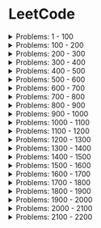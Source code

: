# LeetCode

<details>
    <summary>Problems: 1 - 100</summary>

|   #       |   Title       |   Solution    |   Difficulty  | Instruction |
|   :-----: | :----------- | :-----------: | :-----------: | :--------- |
| 1 | <a href="https://leetcode.com/problems/two-sum/"> Two Sum</a> | <a href="https://github.com/MytrucNguyen/LeetCode/blob/main/Python/1-Two_Sum.py">Python</a>, <a href="https://github.com/MytrucNguyen/LeetCode/blob/main/JavaScript/1-twoSum.js">JavaScript</a>, <a href="https://github.com/MytrucNguyen/LeetCode/blob/main/CS/1-TwoSum.cs">C#</a>| Easy | Given an array of integers nums and an integer target, return indices of the two numbers such that they add up to target. <br><br>You may assume that each input would have exactly one solution, and you may not use the same element twice. <br><br>You can return the answer in any order. |
| 3 | <a href="https://leetcode.com/problems/longest-substring-without-repeating-characters/">Longest Substring Without Repeating Characters</a> | <a href="https://github.com/MytrucNguyen/LeetCode/blob/main/JavaScript/3-longestSubstringWithoutRepeatingCharacters.js">JavaScript</a>| Medium | Given a string s, find the length of the **longest substring** without repeating characters. |
| 4 | <a href="https://leetcode.com/problems/median-of-two-sorted-arrays/">Median of Two Sorted Arrays</a> | <a href="https://github.com/MytrucNguyen/LeetCode/blob/main/JavaScript/4-medianOfTwoSortedArrays.js">JavaScript</a>| Hard | Given two sorted arrays nums1 and nums2 of size m and n respectively, return the median of the two sorted arrays.<br><br>The overall run time complexity should be O(log (m+n)).|
| 5 | <a href="https://leetcode.com/problems/longest-palindromic-substring/">Longest Palindromic Substring</a> | <a href="https://github.com/MytrucNguyen/LeetCode/blob/main/JavaScript/5-longestPalindrome.js">JavaScript</a>| Medium | Given a string s, return the longest palindromic substring in s.|
| 7 | <a href="https://leetcode.com/problems/reverse-integer/">Reverse Integer</a> | <a href="https://github.com/MytrucNguyen/LeetCode/blob/main/Python/7-Reverse_Integer.py">Python</a>, <a href="https://github.com/MytrucNguyen/LeetCode/blob/main/JavaScript/7-reverseInteger.js">JavaScript</a>, <a href="https://github.com/MytrucNguyen/LeetCode/blob/main/CS/7-ReverseInteger.cs">C#</a> | Easy | Given a signed 32-bit integer x, return x with its digits reversed. <br>If reversing x causes the value to go outside the signed 32-bit integer range [-231, 231 - 1], then return 0. <br><br>Assume the environment does not allow you to store 64-bit integers (signed or unsigned). |
| 9 | <a href="https://leetcode.com/problems/palindrome-number/">Palindrome Number</a> | <a href="https://github.com/MytrucNguyen/LeetCode/blob/main/Python/9-Palindrome_Number.py">Python</a> | Easy | Given an integer x, return true if x is palindrome integer.<br><br>An integer is a **palindrome** when it reads the same backward as forward. For example, 121 is palindrome while 123 is not.|
| 10 | <a href="https://leetcode.com/problems/regular-expression-matching/">Regular Expression Matching</a> | <a href="https://github.com/MytrucNguyen/LeetCode/blob/main/Python/10-regularExpressionMatching.py">Python</a> | Hard | Given an input string s and a pattern p, implement regular expression matching with support for '.' and ' * ' where:<br><br> <li>'.' Matches any single character.​​​​</li><br><li> '*' Matches zero or more of the preceding element. </li><br><br>The matching should cover the entire input string (not partial)..|
| 11 | <a href="https://leetcode.com/problems/container-with-most-water/">Container With Most Water</a> | <a href="https://github.com/MytrucNguyen/LeetCode/blob/main/JavaScript/11-containerWithMostWater.js">JavaScript</a> | Medium | You are given an integer array height of length n. There are n vertical lines drawn such that the two endpoints of the ith line are (i, 0) and (i, height[i]).<br><br>Find two lines that together with the x-axis form a container, such that the container contains the most water. <br><br>Return the maximum amount of water a container can store. <br><br>Notice that you may not slant the container. |
| 13 | <a href="https://leetcode.com/problems/roman-to-integer/">Roman to Integer</a> | <a href="https://github.com/MytrucNguyen/LeetCode/blob/main/Python/13-Roman_to_Integer.py">Python</a> | Easy | Given a roman numeral, convert it to an integer. |
| 14 | <a href="https://leetcode.com/problems/longest-common-prefix/">Longest Common Prefix</a> | <a href="https://github.com/MytrucNguyen/LeetCode/blob/main/JavaScript/14-LongestCommonPrefix.js">JavaScript</a> | Easy | Write a function to find the longest common prefix string amongst an array of strings.</br></br>If there is no common prefix, return an empty string "".  |
| 22 | <a href="https://leetcode.com/problems/generate-parentheses/">Generate Parentheses</a> | <a href="https://github.com/MytrucNguyen/LeetCode/blob/main/JavaScript/22-generateParentheses.js">JavaScript</a> | Medium | Given n pairs of parentheses, write a function to *generate all combinations of well-formed parentheses*.  |
| 21 | <a href="https://leetcode.com/problems/merge-two-sorted-lists/">Merge Two Sorted Lists</a> | <a href="https://github.com/MytrucNguyen/LeetCode/blob/main/JavaScript/21-mergeTwoSortedLists.js">JavaScript</a> | Easy | You are given the heads of two sorted linked lists list1 and list2.<br></br>Merge the two lists in a one sorted list. The list should be made by splicing together the nodes of the first two lists.<br></br>Return the head of the merged linked list. |
| 26 | <a href="https://leetcode.com/problems/remove-duplicates-from-sorted-array/">Remove Duplicates from Sorted Array</a> | <a href="https://github.com/MytrucNguyen/LeetCode/blob/main/JavaScript/26-RemoveDuplicatesFromSortedArray.js">JavaScript</a> | Easy | Given an integer array nums sorted in **non-decreasing order**, remove the duplicates in-place such that each unique element appears only **once**. The **relative order** of the elements should be kept the **same**. <br></br>Since it is impossible to change the length of the array in some languages, you must instead have the result be placed in the **first part** of the array nums. More formally, if there are k elements after removing the duplicates, then the first k elements of nums should hold the final result. It does not matter what you leave beyond the first k elements. <br></br>Return k after placing the final result in the first k slots of nums. <br></br>Do **not** allocate extra space for another array. You must do this by **modifying the input array** in-place with O(1) extra memory. |
| 28 | <a href="https://leetcode.com/problems/implement-strstr/">Implement strStr()</a> | <a href="https://github.com/MytrucNguyen/LeetCode/blob/main/JavaScript/28-ImplementStrStr.js">JavaScript</a> | Easy | Given two strings needle and haystack, return the index of the first occurrence of needle in haystack, or -1 if needle is not part of haystack. <br>**Clarification**: What should we return when needle is an empty string? This is a great question to ask during an interview. <br></br>For the purpose of this problem, we will return 0 when needle is an empty string. This is consistent to C's strstr() and Java's indexOf(). |
| 33 | <a href="https://leetcode.com/problems/search-in-rotated-sorted-array/">Search in Rotated Sorted Array</a> | <a href="https://github.com/MytrucNguyen/LeetCode/blob/main/JavaScript/33-searchAnElementInASortedAndRotatedArray.js">JavaScript</a> | Medium | There is an integer array nums sorted in ascending order (with distinct values). <br></br>Prior to being passed to your function, nums is possibly rotated at an unknown pivot index k (1 <= k < nums.length) such that the resulting array is [nums[k], nums[k+1], ..., nums[n-1], nums[0], nums[1], ..., nums[k-1]] (0-indexed). For example, [0,1,2,4,5,6,7] might be rotated at pivot index 3 and become [4,5,6,7,0,1,2]. <br></br>Given the array nums after the possible rotation and an integer target, return the index of target if it is in nums, or -1 if it is not in nums. <br></br>You must write an algorithm with O(log n) runtime complexity.|
| 35 | <a href="https://leetcode.com/problems/search-insert-position">Search Insert Position</a> | <a href="https://github.com/MytrucNguyen/LeetCode/blob/main/JavaScript/35-SearchInsertPosition.js">JavaScript</a> | Easy | Given a sorted array of distinct integers and a target value, return the index if the target is found. If not, return the index where it would be if it were inserted in order.|
| 58 | <a href="https://leetcode.com/problems/length-of-last-word/">Length of Last Word</a> | <a href="https://github.com/MytrucNguyen/LeetCode/blob/main/JavaScript/58-lengthOfLastWord.js">JavaScript</a> | Easy | Given a sorted array of distinct integers and a target value, return the index if the target is found. If not, return the index where it would be if it were inserted in order.|
| 88 | <a href="https://leetcode.com/problems/merge-sorted-array/">Merge Sorted Array</a> | <a href="https://github.com/MytrucNguyen/LeetCode/blob/main/JavaScript/88-mergeSortedArray.js">JavaScript</a> | Easy | You are given two integer arrays nums1 and nums2, sorted in non-decreasing order, and two integers m and n, representing the number of elements in nums1 and nums2 respectively.<br></br>Merge nums1 and nums2 into a single array sorted in non-decreasing order.<br></br>The final sorted array should not be returned by the function, but instead be stored inside the array nums1. To accommodate this, nums1 has a length of m + n, where the first m elements denote the elements that should be merged, and the last n elements are set to 0 and should be ignored. nums2 has a length of n.|
| 94 | <a href="https://leetcode.com/problems/binary-tree-inorder-traversal">Binary Tree Inorder Traversal</a> | <a href="https://github.com/MytrucNguyen/LeetCode/blob/main/JavaScript/94-BinaryTreeInorderTraversal.js">JavaScript</a> | Easy | Given the root of a binary tree, return the inorder traversal of its nodes' values.|

</details>

<details>
    <summary>Problems: 100 - 200</summary>

|   #       |   Title       |   Solution    |   Difficulty  | Instruction |
|   :-----: | :----------- | :-----------: | :-----------: | :--------- |
| 121 | <a href="https://leetcode.com/problems/best-time-to-buy-and-sell-stock/">Best Time to Buy and Sell Stock</a> | <a href="https://github.com/MytrucNguyen/LeetCode/blob/main/JavaScript/121-bestTimeToBuyAndSellStock.js">JavaScript</a> | Easy | You are given an array prices where prices[i] is the price of a given stock on the ith day. <br><br>You want to maximize your profit by choosing a single day to buy one stock and choosing a different day in the future to sell that stock. <br><br>Return the maximum profit you can achieve from this transaction. If you cannot achieve any profit, return 0.|
| 128 | <a href="https://leetcode.com/problems/longest-consecutive-sequence/">Longest Consecutive Sequence</a> | <a href="https://github.com/MytrucNguyen/LeetCode/blob/main/JavaScript/128-longestConsecutive.js">JavaScript</a> | Medium | Given an unsorted array of integers nums, return the length of the longest consecutive elements sequence. <br><br>You must write an algorithm that runs in O(n) time.|
| 136 | <a href="https://leetcode.com/problems/single-number/">Single Number</a> | <a href="https://github.com/MytrucNguyen/LeetCode/blob/main/JavaScript/136-singleNumber.js">JavaScript</a> | Easy | Given a non-empty array of integers nums, every element appears twice except for one. Find that single one. <br><br>You must implement a solution with a linear runtime complexity and use only constant extra space.|

</details>

<details>
    <summary>Problems: 200 - 300</summary>

|   #       |   Title       |   Solution    |   Difficulty  | Instruction |
|   :-----: | :----------- | :-----------: | :-----------: | :--------- |
| 217 | <a href="https://leetcode.com/problems/contains-duplicate/">Contains Duplicate</a> | <a href="https://github.com/MytrucNguyen/LeetCode/blob/main/JavaScript/217-containsDuplicate.js">JavaScript</a> | Easy | Given an integer array nums, return true if any value appears at least twice in the array, and return false if every element is distinct.|
| 231 | <a href="https://leetcode.com/problems/power-of-two/">Power of Two</a> | <a href="https://github.com/MytrucNguyen/LeetCode/blob/main/JavaScript/231-powerOfTwo.js">JavaScript</a> | Easy | Given an integer n, return true if it is a power of two. Otherwise, return false. <br><br>An integer n is a power of two, if there exists an integer x such that n == 2x.|
| 238 | <a href="https://leetcode.com/problems/product-of-array-except-self/">Product of Array Except Self</a> | <a href="https://github.com/MytrucNguyen/LeetCode/blob/main/JavaScript/238-ProductOfArrayExceptSelf.js">JavaScript</a> | Medium | Given an integer array nums, return an array answer such that answer[i] is equal to the product of all the elements of nums except nums[i]. The product of any prefix or suffix of nums is guaranteed to fit in a 32-bit integer. You must write an algorithm that runs in O(n) time and without using the division operation.|
| 268 | <a href="https://leetcode.com/problems/missing-number/">Missing Number</a> | <a href="https://github.com/MytrucNguyen/LeetCode/blob/main/JavaScript/268-missingNumber.js">JavaScript</a> | Easy | Given an array nums containing n distinct numbers in the range [0, n], return the only number in the range that is missing from the array.|
| 283 | <a href="https://leetcode.com/problems/move-zeroes/">Move Zeroes</a> | <a href="https://github.com/MytrucNguyen/LeetCode/blob/main/JavaScript/283-moveZeroes.js">JavaScript</a> | Easy | Given an integer array nums, move all 0's to the end of it while maintaining the relative order of the non-zero elements. <br><br>Note that you must do this in-place without making a copy of the array.|

</details>

<details>
    <summary>Problems: 300 - 400</summary>

|   #       |   Title       |   Solution    |   Difficulty  | Instruction |
|   :-----: | :----------- | :-----------: | :-----------: | :--------- |
| 326 | <a href="https://leetcode.com/problems/power-of-three/">Power of Three</a> | <a href="https://github.com/MytrucNguyen/LeetCode/blob/main/JavaScript/326-powerOfThree.js">JavaScript</a> | Easy | Given an integer n, return true if it is a power of three. Otherwise, return false. <br><br>An integer n is a power of three, if there exists an integer x such that n == 3x.|
| 344 | <a href="https://leetcode.com/problems/reverse-string/">Reverse String</a> | <a href="https://github.com/MytrucNguyen/LeetCode/blob/main/JavaScript/344-reverseString.js">JavaScript</a> | Easy | Write a function that reverses a string. The input string is given as an array of characters s. <br><br>You must do this by modifying the input array in-place with O(1) extra memory.|
| 349 | <a href="https://leetcode.com/problems/intersection-of-two-arrays">Intersection of Two Arrays</a> | <a href="https://github.com/MytrucNguyen/LeetCode/blob/main/JavaScript/349-IntersectionOfTwoArrays.js">JavaScript</a> | Easy | Given two integer arrays nums1 and nums2, return an *array of their intersection*. Each element in the result must be **unique** and you may return the result in **any order**.|
| 367 | <a href="https://leetcode.com/problems/valid-perfect-square/">Valid Perfect Square</a> | <a href="https://github.com/MytrucNguyen/LeetCode/blob/main/JavaScript/367-validPerfectSquare.js">JavaScript</a> | Easy | Given a **positive** integer *num*, write a function which returns True if *num* is a perfect square else False. <br><br>**Follow up: Do not** use any built-in library function such as `sqrt`.|

</details>

<details>
    <summary>Problems: 400 - 500</summary>

|   #       |   Title       |   Solution    |   Difficulty  | Instruction |
|   :-----: | :----------- | :-----------: | :-----------: | :--------- |
| 412 | <a href="https://leetcode.com/problems/fizz-buzz/">Fizz Buzz</a> | <a href="https://github.com/MytrucNguyen/LeetCode/blob/main/JavaScript/412-fizzBuzz.js">JavaScript</a> | Easy | Given an integer n, return a string array answer (***1-indexed***) where: <br><br> • answer[i] == "FizzBuzz" if i is divisible by 3 and 5. <br> • answer[i] == "Fizz" if i is divisible by 3. <br> • answer[i] == "Buzz" if i is divisible by 5. <br> • answer[i] == i (as a string) if none of the above conditions are true.|

</details>

<details>
    <summary>Problems: 500 - 600</summary>

|   #       |   Title       |   Solution    |   Difficulty  | Instruction |
|   :-----: | :----------- | :-----------: | :-----------: | :--------- |
| 518 | <a href="https://leetcode.com/problems/coin-change-2/">Coin Change 2</a> | <a href="https://github.com/MytrucNguyen/LeetCode/blob/main/JavaScript/518-coinChange2.js">JavaScript</a> | Medium | You are given an integer array coins representing coins of different denominations and an integer amount representing a total amount of money.<br><br>Return the number of combinations that make up that amount. If that amount of money cannot be made up by any combination of the coins, return 0.<br><br>You may assume that you have an infinite number of each kind of coin.<br><br>The answer is guaranteed to fit into a signed 32-bit integer.|

</details>

<details>
    <summary>Problems: 600 - 700</summary>

|   #       |   Title       |   Solution    |   Difficulty  | Instruction |
|   :-----: | :----------- | :-----------: | :-----------: | :--------- |

</details>

<details>
    <summary>Problems: 700 - 800</summary>

|   #       |   Title       |   Solution    |   Difficulty  | Instruction |
|   :-----: | :----------- | :-----------: | :-----------: | :--------- |
| 704 | <a href="https://leetcode.com/problems/binary-search/">Binary Search</a> | <a href="https://github.com/MytrucNguyen/LeetCode/blob/main/JavaScript/704-binarySearch.js">JavaScript</a> | Easy | Given an array of integers nums which is sorted in ascending order, and an integer target, write a function to search target in nums. If target exists, then return its index. Otherwise, return -1. <br></br>You must write an algorithm with O(log n) runtime complexity.

</details>

<details>
    <summary>Problems: 800 - 900</summary>

|   #       |   Title       |   Solution    |   Difficulty  | Instruction |
|   :-----: | :----------- | :-----------: | :-----------: | :--------- |

</details>

<details>
    <summary>Problems: 900 - 1000</summary>

|   #       |   Title       |   Solution    |   Difficulty  | Instruction |
|   :-----: | :----------- | :-----------: | :-----------: | :--------- |

</details>

<details>
    <summary>Problems: 1000 - 1100</summary>

|   #       |   Title       |   Solution    |   Difficulty  | Instruction |
|   :-----: | :----------- | :-----------: | :-----------: | :--------- |

</details>

<details>
    <summary>Problems: 1100 - 1200</summary>

|   #       |   Title       |   Solution    |   Difficulty  | Instruction |
|   :-----: | :----------- | :-----------: | :-----------: | :--------- |

</details>

<details>
    <summary>Problems: 1200 - 1300</summary>

|   #       |   Title       |   Solution    |   Difficulty  | Instruction |
|   :-----: | :----------- | :-----------: | :-----------: | :--------- |

</details>

<details>
    <summary>Problems: 1300 - 1400</summary>

|   #       |   Title       |   Solution    |   Difficulty  | Instruction |
|   :-----: | :----------- | :-----------: | :-----------: | :--------- |
| 1365 | <a href="https://leetcode.com/problems/how-many-numbers-are-smaller-than-the-current-number/">How Many Numbers Are Smaller Than the Current Number</a> | <a href="https://github.com/MytrucNguyen/LeetCode/blob/main/JavaScript/1365-smallerNumbersThanCurrent.js">JavaScript</a> | Easy | Given the array nums, for each nums[i] find out how many numbers in the array are smaller than it. That is, for each nums[i] you have to count the number of valid j's such that j != i and nums[j] < nums[i].<br><br>Return the answer in an array.

</details>

<details>
    <summary>Problems: 1400 - 1500</summary>

|   #       |   Title       |   Solution    |   Difficulty  | Instruction |
|   :-----: | :----------- | :-----------: | :-----------: | :--------- |
| 1431 | <a href="https://leetcode.com/problems/kids-with-the-greatest-number-of-candies/">Kids With the Greatest Number of Candies</a> | <a href="https://github.com/MytrucNguyen/LeetCode/blob/main/JavaScript/1431-kidsWithCandies.js">JavaScript</a> | Easy | There are n kids with candies. You are given an integer array candies, where each candies[i] represents the number of candies the ith kid has, and an integer extraCandies, denoting the number of extra candies that you have. <br><br>Return a boolean array result of length n, where result[i] is true if, after giving the ith kid all the extraCandies, they will have the greatest number of candies among all the kids, or false otherwise. <br><br>Note that multiple kids can have the greatest number of candies.
| 1470 | <a href="https://leetcode.com/problems/shuffle-the-array/">Shuffle the Array</a> | <a href="https://github.com/MytrucNguyen/LeetCode/blob/main/JavaScript/1470-shuffleTheArray.js">JavaScript</a> | Easy | Given the array nums consisting of 2n elements in the form `[x1,x2,...,xn,y1,y2,...,yn]`.<br><br>Return the array in the form `[x1,y1,x2,y2,...,xn,yn]`.
| 1480 | <a href="https://leetcode.com/problems/running-sum-of-1d-array/">Running Sum of 1d Array</a> | <a href="https://github.com/MytrucNguyen/LeetCode/blob/main/JavaScript/1480-runningSumOf1DArray.js">JavaScript</a> | Easy | Given an array `nums`. We define a running sum of an array as `runningSum[i] = sum(nums[0]…nums[i]`). <br><br>Return the running sum of nums.

</details>

<details>
    <summary>Problems: 1500 - 1600</summary>

|   #       |   Title       |   Solution    |   Difficulty  | Instruction |
|   :-----: | :----------- | :-----------: | :-----------: | :--------- |
| 1512 | <a href="https://leetcode.com/problems/number-of-good-pairs/">Number of Good Pairs</a> | <a href="https://github.com/MytrucNguyen/LeetCode/blob/main/JavaScript/1512-numIdenticalPairs.js">JavaScript</a> | Easy | Given an array of integers nums, return the number of good pairs.<br><br>A pair (i, j) is called good if nums[i] == nums[j] and i < j.
| 1528 | <a href="https://leetcode.com/problems/shuffle-string/">Shuffle String</a> | <a href="https://github.com/MytrucNguyen/LeetCode/blob/main/JavaScript/1528-shuffleString.js">JavaScript</a> | Easy | You are given a string s and an integer array indices of the same length. The string s will be shuffled such that the character at the ith position moves to indices[i] in the shuffled string.<br><br>Return the shuffled string.

</details>

<details>
    <summary>Problems: 1600 - 1700</summary>

|   #       |   Title       |   Solution    |   Difficulty  | Instruction |
|   :-----: | :----------- | :-----------: | :-----------: | :--------- |
| 1672 | <a href="https://leetcode.com/problems/richest-customer-wealth/">Richest Customer Wealth</a> | <a href="https://github.com/MytrucNguyen/LeetCode/blob/main/JavaScript/1672-richestCustomerWealth.js">JavaScript</a> | Easy | You are given an `m x n` integer grid accounts where `accounts[i][j]` is the amount of money the `i​​​​​​​​​​​th`​​​​ customer has in the `j​​​​​​​​​​​th`​​​​ bank. Return *the* **wealth** that the *richest customer* has.<br><br>A customer's **wealth** is the amount of money they have in all their bank accounts. The richest customer is the customer that has the maximum **wealth**.

</details>

<details>
    <summary>Problems: 1700 - 1800</summary>

|   #       |   Title       |   Solution    |   Difficulty  | Instruction |
|   :-----: | :----------- | :-----------: | :-----------: | :--------- |

</details>

<details>
    <summary>Problems: 1800 - 1900</summary>

|   #       |   Title       |   Solution    |   Difficulty  | Instruction |
|   :-----: | :----------- | :-----------: | :-----------: | :--------- |

</details>

<details>
    <summary>Problems: 1900 - 2000</summary>

|   #       |   Title       |   Solution    |   Difficulty  | Instruction |
|   :-----: | :----------- | :-----------: | :-----------: | :--------- |
| 1920 | <a href="https://leetcode.com/problems/build-array-from-permutation/">Build Array from Permutation</a> | <a href="https://github.com/MytrucNguyen/LeetCode/blob/main/JavaScript/1920-buildArrayFromPermutation.js">JavaScript</a> | Easy | Given a **zero-based permutation** `nums` (**0-indexed**), build an array ans of the **same length** where `ans[i]` = `nums[nums[i]]` for each `0 <= i < nums.length` and return it. <br><br>A **zero-based permutation** `nums` is an array of **distinct** integers from `0` to `nums.length - 1` (**inclusive**).
| 1929 | <a href="https://leetcode.com/problems/concatenation-of-array/">Concatenation of Array</a> | <a href="https://github.com/MytrucNguyen/LeetCode/blob/main/JavaScript/1929-concatenationOfArray.js">JavaScript</a> | Easy | Given an integer array nums of length `n`, you want to create an array `ans` of length `2n` where `ans[i] == nums[i]` and `ans[i + n] == nums[i]` for 0` <= i < n` **(0-indexed)**.<br><br>Specifically, `ans` is the **concatenation** of two `nums` arrays. <br><br>Return the *array* `ans`.
| 1984 | <a href="https://leetcode.com/problems/minimum-difference-between-highest-and-lowest-of-k-scores/">Minimum Difference Between Highest and Lowest of K Scores</a> | <a href="https://github.com/MytrucNguyen/LeetCode/blob/main/JavaScript/1984-minimumDifference.js">JavaScript</a> | Easy | You are given a **0-indexed** integer array nums, where `nums[i]` represents the score of the `ith` student. You are also given an integer `k`. <br><br>Pick the scores of any `k` students from the array so that the **difference** between the **highest** and the **lowest** of the `k` scores is **minimized**. <br><br>Return the **minimum** *possible difference*.

</details>

<details>
    <summary>Problems: 2000 - 2100</summary>

|   #       |   Title       |   Solution    |   Difficulty  | Instruction |
|   :-----: | :----------- | :-----------: | :-----------: | :--------- |
| 2011 | <a href="https://leetcode.com/problems/final-value-of-variable-after-performing-operations/">Final Value of Variable After Performing Operations</a> | <a href="https://github.com/MytrucNguyen/LeetCode/blob/main/JavaScript/2011-finalValueAfterOperations.js">JavaScript</a> | Easy | There is a programming language with only **four** operations and **one** variable X: <br><ul><li>++X and X++ **increments** the value of the variable X by 1.</li> <li>--X and X-- **decrements** the value of the variable X by 1.</li><br>Initially, the value of X is 0.<br><br>*Given an array of strings operations containing a list of operations, return the **final** value of X after performing all the operations.*

</details>

<details>
    <summary>Problems: 2100 - 2200</summary>

|   #       |   Title       |   Solution    |   Difficulty  | Instruction |
|   :-----: | :----------- | :-----------: | :-----------: | :--------- |
| 2114 | <a href="https://leetcode.com/problems/maximum-number-of-words-found-in-sentences/">Maximum Number of Words Found in Sentences</a> | <a href="https://github.com/MytrucNguyen/LeetCode/blob/main/JavaScript/2114-mostWordsFound.js">JavaScript</a> | Easy | A sentence is a list of words that are separated by a single space with no leading or trailing spaces.<br><br>You are given an array of strings sentences, where each sentences[i] represents a single sentence.<br><br>Return the maximum number of words that appear in a single sentence.

</details>
